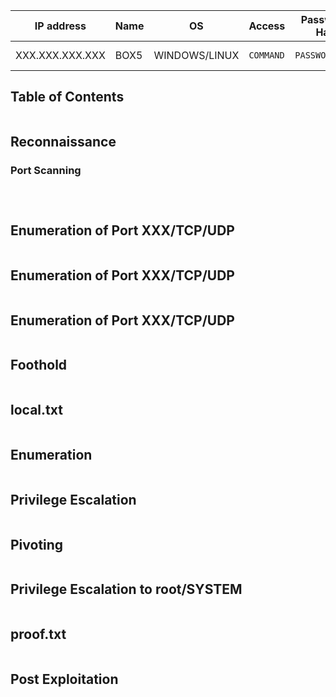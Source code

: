 
| IP address      | Name | OS            | Access    | Password / Hash | FLAGS            | Status        |
| --------------- | ---- | ------------- | --------- | --------------- | ---------------- | ------------- |
| XXX.XXX.XXX.XXX | BOX5 | WINDOWS/LINUX | `COMMAND` | `PASSWORD/HASH` | NONE/LOCAL/PROOF | NOT-PWND/PWND |

## Table of Contents

```table-of-contents
```

## Reconnaissance

### Port Scanning

```c

```

```c

```

```c

```

## Enumeration of Port XXX/TCP/UDP

```c

```

## Enumeration of Port XXX/TCP/UDP

```c

```

## Enumeration of Port XXX/TCP/UDP

```c

```

## Foothold

```c

```

## local.txt

```c

```

## Enumeration

```c

```

## Privilege Escalation

```c

```

## Pivoting

```c

```

## Privilege Escalation to root/SYSTEM

```c

```

## proof.txt

```c

```

## Post Exploitation

```c

```